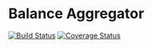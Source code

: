 # Balance Aggregator
[![Build Status](https://github.com/gnosis/balanceAggregator/workflows/balanceAggregator/badge.svg?branch=safebridge)](https://github.com/gnosis/balanceAggregator/actions)
[![Coverage Status](https://coveralls.io/repos/github/gnosis/balanceAggregator/badge.svg?branch=master)](https://coveralls.io/github/gnosis/balanceAggregator?branch=master)
